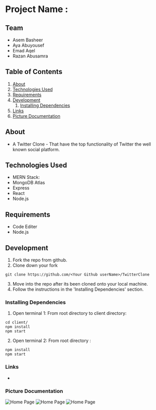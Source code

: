 # Project Name : 

## Team

  - Asem Basheer
  - Aya Abuyousef
  - Emad Aqel
  - Razan Abusamra 
  
## Table of Contents

1. [About](#about)
1. [Technologies Used](#technologies-used)
1. [Requirements](#requirements)
1. [Development](#development)
    1. [Installing Dependencies](#installing-dependencies)
1. [Links](#links)
1. [Picture Documentation](#picture-documentation)

## About

- A Twitter Clone - That have the top functionality of Twitter the well known social platform.

## Technologies Used

- MERN Stack:
- MongoDB Atlas 
- Express
- React 
- Node.js


## Requirements

- Code Editer 
- Node.js 

## Development

1. Fork the repo from github.
2. Clone down your fork
```
git clone https://github.com/<Your Github userName>/TwitterClone
```
3. Move into the repo after its been cloned onto your local machine.
4. Follow the instructions in the 'Installing Dependencies' section.

### Installing Dependencies
1. Open terminal 1: From root directory to client directory:

```
cd client/
npm install
npm start 

```
2. Open terminal 2: From root directory :

```
npm install
npm start 

```

### Links
- 
### Picture Documentation 
![Home Page](https://i.imgur.com/m20umk2.png)
![Home Page](https://i.imgur.com/XDoCZaY.png)
![Home Page](https://i.imgur.com/ZxiVyFi.png)




